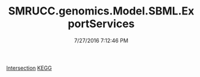 ﻿---
title: SMRUCC.genomics.Model.SBML.ExportServices
date: 7/27/2016 7:12:46 PM
---

[Intersection](T-SMRUCC.genomics.Model.SBML.ExportServices.Intersection.html)
[KEGG](T-SMRUCC.genomics.Model.SBML.ExportServices.KEGG.html)
